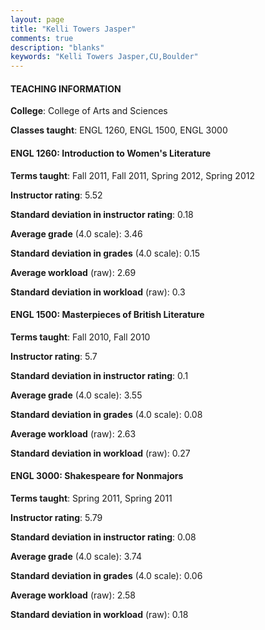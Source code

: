 ```yaml
---
layout: page
title: "Kelli Towers Jasper" 
comments: true
description: "blanks"
keywords: "Kelli Towers Jasper,CU,Boulder"
---
```

<head>
<script src="https://ajax.googleapis.com/ajax/libs/jquery/2.1.3/jquery.min.js"></script>
<script src="https://dl.dropboxusercontent.com/s/pc42nxpaw1ea4o9/highcharts.js?dl=0"></script>
<!-- <script src="../assets/js/highcharts.js"></script> -->
<style type="text/css">@font-face {
	font-family: "Bebas Neue";
	src: url(https://www.filehosting.org/file/details/544349/BebasNeue Regular.otf) format("opentype");
	}
	h1.Bebas { 
		font-family: "Bebas Neue", Verdana, Tahoma;
	}
</style>
</head>
	   
#### TEACHING INFORMATION

**College**: College of Arts and Sciences

**Classes taught**: ENGL 1260, ENGL 1500, ENGL 3000

#### ENGL 1260: Introduction to Women's Literature

**Terms taught**: Fall 2011, Fall 2011, Spring 2012, Spring 2012

**Instructor rating**: 5.52

**Standard deviation in instructor rating**: 0.18

**Average grade** (4.0 scale): 3.46

**Standard deviation in grades** (4.0 scale): 0.15

**Average workload** (raw): 2.69

**Standard deviation in workload** (raw): 0.3

#### ENGL 1500: Masterpieces of British Literature

**Terms taught**: Fall 2010, Fall 2010

**Instructor rating**: 5.7

**Standard deviation in instructor rating**: 0.1

**Average grade** (4.0 scale): 3.55

**Standard deviation in grades** (4.0 scale): 0.08

**Average workload** (raw): 2.63

**Standard deviation in workload** (raw): 0.27

#### ENGL 3000: Shakespeare for Nonmajors

**Terms taught**: Spring 2011, Spring 2011

**Instructor rating**: 5.79

**Standard deviation in instructor rating**: 0.08

**Average grade** (4.0 scale): 3.74

**Standard deviation in grades** (4.0 scale): 0.06

**Average workload** (raw): 2.58

**Standard deviation in workload** (raw): 0.18

